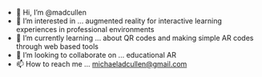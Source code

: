 - 👋 Hi, I’m @madcullen
- 👀 I’m interested in ... augmented reality for interactive learning experiences in professional environments 
- 🌱 I’m currently learning ... about QR codes and making simple AR codes through web based tools 
- 💞️ I’m looking to collaborate on ... educational AR 
- 📫 How to reach me ... michaeladcullen@gmail.com 

<!---
madcullen/madcullen is a ✨ special ✨ repository because its `README.md` (this file) appears on your GitHub profile.
You can click the Preview link to take a look at your changes.
--->
